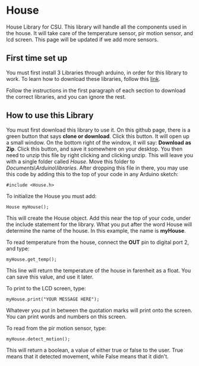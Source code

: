 # House #
House Library for CSU.
This library will handle all the components used in the house. It will take care of the temperature sensor, pir motion sensor, and lcd screen. This page will be updated if we add more sensors.

## First time set up
You must first install 3 Libraries through arduino, in order for this library to work. To learn how to download these libraries, follow this [link](https://github.com/penguinpatroller/Arduino_CSU_2019).

Follow the instructions in the first paragraph of each section to download the correct libraries, and you can ignore the rest.

## How to use this Library
You must first download this library to use it. On this github page, there is a green button that says **clone or download**. Click this button. It will open up a small window. On the bottom right of the window, it will say: **Download as Zip**. Click this button, and save it somewhere on your desktop. You then need to unzip this file by right clicking and clicking unzip. This will leave you with a single folder called *House*. Move this folder to *Documents\Arduino\libraries*. After dropping this file in there, you may use this code by adding this to the top of your code in any Arduino sketch:
```
#include <House.h>
```

To initialize the House you must add:
```
House myHouse();
```

This will create the House object. Add this near the top of your code, under the include statement for the library. What you put after the word House will determine the name of the house. In this example, the name is **myHouse**.

To read temperature from the house, connect the **OUT** pin to digital port 2, and type:
```
myHouse.get_temp();
```

This line will return the temperature of the house in farenheit as a float. You can save this value, and use it later.

To print to the LCD screen, type:
```
myHouse.print("YOUR MESSAGE HERE");
```

Whatever you put in between the quotation marks will print onto the screen. You can print words and numbers on this screen.

To read from the pir motion sensor, type:
```
myHouse.detect_motion();
```

This will return a boolean, a value of either true or false to the user. True means that it detected movement, while False means that it didn't.
